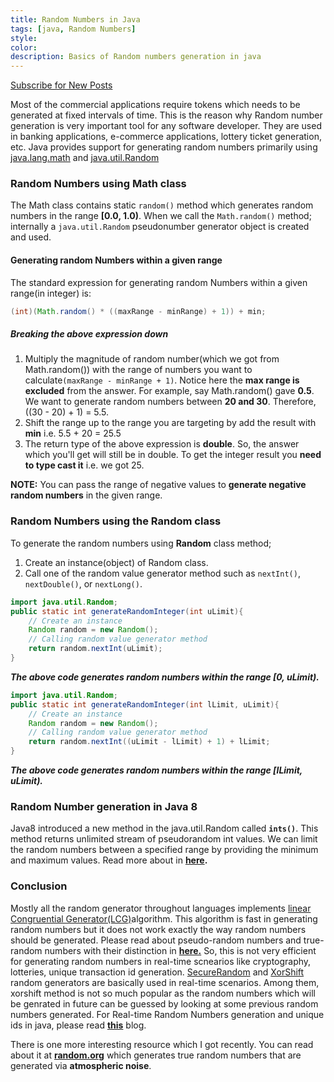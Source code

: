 ```yaml
---
title: Random Numbers in Java
tags: [java, Random Numbers]
style:
color:
description: Basics of Random numbers generation in java
---
```

<a class="text-center" href="https://feedburner.google.com/fb/a/mailverify?uri=Mandy8055&amp;loc=en_US" onclick="window.open(this.href, 'subscribe',
    'left=20,top=20,width=500,height=500,toolbar=1,resizable=0'); return false;">Subscribe for New Posts</a>

Most of the commercial applications require tokens which needs to be generated at fixed intervals of time. This is the reason why Random number generation is very important tool for any software developer. They are used in banking applications, e-commerce applications, lottery ticket generation, etc. Java provides support for generating random numbers primarily using [java.lang.math](https://docs.oracle.com/javase/8/docs/api/java/lang/Math.html) and [java.util.Random](https://docs.oracle.com/javase/8/docs/api/java/util/Random.html) 

### Random Numbers using Math class

The Math class contains static `random()` method which generates random numbers in the range **[0.0, 1.0)**. When we call the `Math.random()` method; internally a `java.util.Random` pseudonumber generator object is created and used.

#### Generating random Numbers within a given range
The standard expression for generating random Numbers within a given range(in integer) is:
```java
(int)(Math.random() * ((maxRange - minRange) + 1)) + min;    
```

##### Breaking the above expression down
1. Multiply the magnitude of random number(which we got from Math.random()) with the range of numbers you want to calculate`(maxRange - minRange + 1)`. Notice here the **max range is excluded** from the answer. For example, say Math.random() gave **0.5**. We want to generate random numbers between **20 and 30**. Therefore, ((30 - 20) + 1) = 5.5. 
2. Shift the range up to the range you are targeting by add the result with **min** i.e. 5.5 + 20 = 25.5
3. The return type of the above expression is **double**. So, the answer which you'll get will still be in double. To get the integer result you **need to type cast it** i.e. we got 25.

**NOTE:** You can pass the range of negative values to **generate negative random numbers** in the given range. 

### Random Numbers using the Random class

To generate the random numbers using **Random** class method;
1. Create an instance(object) of Random class.
2. Call one of the random value generator method such as `nextInt()`, `nextDouble()`, or `nextLong()`.

```java
import java.util.Random;
public static int generateRandomInteger(int uLimit){
    // Create an instance
    Random random = new Random();
    // Calling random value generator method 
    return random.nextInt(uLimit);
}
```
**_The above code generates random numbers within the range [0, uLimit)._**

```java
import java.util.Random;
public static int generateRandomInteger(int lLimit, uLimit){
    // Create an instance
    Random random = new Random();
    // Calling random value generator method 
    return random.nextInt((uLimit - lLimit) + 1) + lLimit;
}
```
**_The above code generates random numbers within the range [lLimit, uLimit)._**

### Random Number generation in Java 8
Java8 introduced a new method in the java.util.Random called **`ints()`**. This method returns unlimited stream of pseudorandom int values. We can limit the random numbers between a specified range by providing the minimum and maximum values. Read more about in **[here](https://docs.oracle.com/javase/8/docs/api/java/util/Random.html).**

### Conclusion
Mostly all the random generator throughout languages implements [linear Congruential Generator(LCG)](https://youtu.be/PtEivGPxwAI)algorithm. This algorithm is fast in generating random numbers but it does not work exactly the way random numbers should be generated. Please read about pseudo-random numbers and true-random numbers with their distinction in [**here.**](https://www.researchgate.net/post/Difference_between_TRNG_or_PRNG#:~:text=The%20difference%20between%20true%20random,(completely%20computer-generated)) So, this is not very efficient for generating random numbers in real-time scnearios like cryptography, lotteries, unique transaction id generation. [SecureRandom](https://docs.oracle.com/javase/8/docs/api/java/security/SecureRandom.html) and [XorShift](https://www.javamex.com/tutorials/random_numbers/xorshift.shtml#.Xje2fKbhUXd) random generators are basically used in real-time scenarios. Among them, xorshift method is not so much popular as the random numbers which will be genrated in future can be guessed by looking at some previous random numbers generated. For Real-time Random Numbers generation and unique ids in java, please read **[this](https://mandy8055.github.io/blog/generating-unique-ids-java)** blog.

There is one more interesting resource which I got recently. You can read about it at **[random.org](https://random.org/)** which generates true random numbers that are generated via **atmospheric noise**. 

